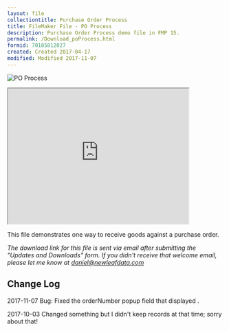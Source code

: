```yaml
---
layout: file
collectiontitle: Purchase Order Process
title: FileMaker File - PO Process
description: Purchase Order Process demo file in FMP 15.
permalink: /Download_poProcess.html
formid: 70185812027
created: Created 2017-04-17
modified: Modified 2017-11-07
---
```

<script async id="_ck_399435" src="https://forms.convertkit.com/399435?v=7"></script>

![PO Process](http://newleafdata.com/images/FMIR_POprocess.png)

<iframe width="420" height="315"
src="https://www.youtube.com/embed/7w20yKzoOiE">
</iframe>

This file demonstrates one way to receive goods against a purchase order.

*The download link for this file is sent via email after submitting the "Updates and Downloads" form.  If you didn't receive that welcome email, please let me know at daniel@newleafdata.com*

## Change Log
2017-11-07
Bug: Fixed the orderNumber popup field that displayed <Field Missing>.

2017-10-03
Changed something but I didn't keep records at that time; sorry about that!
